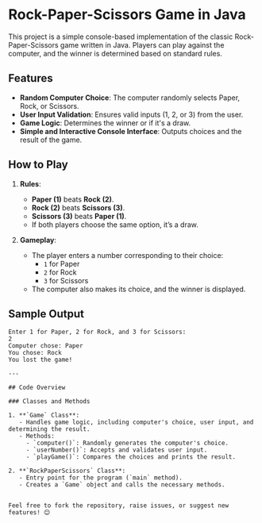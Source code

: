 # Rock-Paper-Scissors Game in Java

This project is a simple console-based implementation of the classic Rock-Paper-Scissors game written in Java. Players can play against the computer, and the winner is determined based on standard rules.


## Features

- **Random Computer Choice**: The computer randomly selects Paper, Rock, or Scissors.
- **User Input Validation**: Ensures valid inputs (1, 2, or 3) from the user.
- **Game Logic**: Determines the winner or if it's a draw.
- **Simple and Interactive Console Interface**: Outputs choices and the result of the game.

## How to Play

1. **Rules**:
   - **Paper (1)** beats **Rock (2)**.
   - **Rock (2)** beats **Scissors (3)**.
   - **Scissors (3)** beats **Paper (1)**.
   - If both players choose the same option, it’s a draw.

2. **Gameplay**:
   - The player enters a number corresponding to their choice:
     - `1` for Paper
     - `2` for Rock
     - `3` for Scissors
   - The computer also makes its choice, and the winner is displayed.


## Sample Output

```text
Enter 1 for Paper, 2 for Rock, and 3 for Scissors: 
2
Computer chose: Paper
You chose: Rock
You lost the game!

---

## Code Overview

### Classes and Methods

1. **`Game` Class**:
   - Handles game logic, including computer's choice, user input, and determining the result.
   - Methods:
     - `computer()`: Randomly generates the computer's choice.
     - `userNumber()`: Accepts and validates user input.
     - `playGame()`: Compares the choices and prints the result.

2. **`RockPaperScissors` Class**:
   - Entry point for the program (`main` method).
   - Creates a `Game` object and calls the necessary methods.


Feel free to fork the repository, raise issues, or suggest new features! 😊
